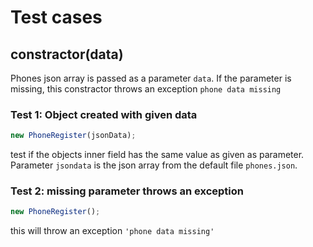 # Test cases

## **constractor(data)**

Phones json array is passed as a parameter `data`. If the parameter is missing, this constractor throws an exception `phone data missing`

### Test 1: Object created with given data

```js
new PhoneRegister(jsonData);
```

test if the objects inner field has the same value as given as parameter. Parameter `jsondata` is the json array from the default file `phones.json`.

### Test 2: missing parameter throws an exception

```js
new PhoneRegister();
```

this will throw an exception `'phone data missing'`
